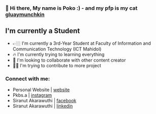 ### 👋 Hi there, My name is Poko :) - and my pfp is my cat [gluaymunchkin]

## I'm currently a Student
- 👉🏼 I'm currently a 3rd-Year Student at Faculty of Information and Communication Technology (ICT Mahidol)
- 🔥 I'm currently trying to learning everything 
- 🔎 I'm looking to collaborate with other content creator
- 🙋‍♂️ I'm trying to contribute to more project

### Connect with me:
- Personal Website | [website]
- Pkbs.a | [instagram]
- Siranut Akarawuthi | [facebook]
- Siranut Akarawuthi | [linkedin]

[website]: http://pkbsa.com/
[gluaymunchkin]: https://www.instagram.com/gluaymunchkin/
[instagram]: https://www.instagram.com/pkbs.a/
[facebook]: https://www.facebook.com/siranut.akarawuthi/
[linkedin]: https://www.linkedin.com/in/siranut-akarawuthi-8baa301b4/
